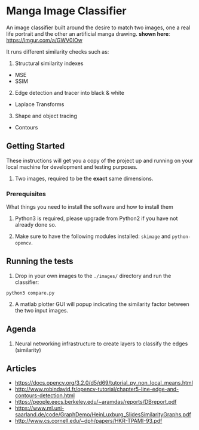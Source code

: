 # Manga Image Classifier

An image classifier built around the desire to match two images, one a real life portrait and the other an artificial manga drawing. **shown here**: https://imgur.com/a/GWV0IOw


It runs different similarity checks such as:
1. Structural similarity indexes
  * MSE
  * SSIM
2. Edge detection and tracer into black & white
  * Laplace Transforms
3. Shape and object tracing
  * Contours

## Getting Started

These instructions will get you a copy of the project up and running on your local machine for development and testing purposes.

1. Two images, required to be the **exact** same dimensions.

### Prerequisites

What things you need to install the software and how to install them

1. Python3 is required, please upgrade from Python2 if you have not already done so.


1. Make sure to have the following modules installed: `skimage` and `python-opencv`.

## Running the tests

1. Drop in your own images to the `./images/` directory and run the classifier:
```
python3 compare.py
```

2. A matlab plotter GUI will popup indicating the similarity factor between the two input images.

## Agenda

1. Neural networking infrastructure to create layers to classify the edges (similarity)

## Articles

* https://docs.opencv.org/3.2.0/d5/d69/tutorial_py_non_local_means.html
* http://www.robindavid.fr/opencv-tutorial/chapter5-line-edge-and-contours-detection.html
* https://people.eecs.berkeley.edu/~aramdas/reports/DBreport.pdf
* https://www.ml.uni-saarland.de/code/GraphDemo/HeinLuxburg_SlidesSimilarityGraphs.pdf
* http://www.cs.cornell.edu/~dph/papers/HKR-TPAMI-93.pdf